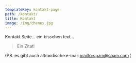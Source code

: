 ```yaml
---
templateKey: kontakt-page
path: /kontakt/
title: Kontakt
image: /img/chemex.jpg
---
```

Kontakt Seite...
ein bisschen text...



> Ein Zitat!



(PS. es gibt auch altmodische e-mail <mailto:spam@saam.com> )
